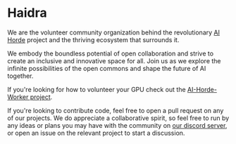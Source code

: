 # Haidra 

We are the volunteer community organization behind the revolutionary [AI Horde](https://github.com/Haidra-Org/AI-Horde) project and the thriving ecosystem that surrounds it.

We embody the boundless potential of open collaboration and strive to create an inclusive and innovative space for all. Join us as we explore the infinite possibilities of the open commons and shape the future of AI together.

If you're looking for how to volunteer your GPU check out the [AI-Horde-Worker project](https://github.com/Haidra-Org/horde-worker-reGen).

If you're looking to contribute code, feel free to open a pull request on any of our projects. We do appreciate a collaborative spirit, so feel free to run by any ideas or plans you may have with the community on [our discord server](https://discord.gg/3DxrhksKzn), or open an issue on the relevant project to start a discussion.


<!--

**Here are some ideas to get you started:**

🙋‍♀️ A short introduction - what is your organization all about?
🌈 Contribution guidelines - how can the community get involved?
👩‍💻 Useful resources - where can the community find your docs? Is there anything else the community should know?
🍿 Fun facts - what does your team eat for breakfast?
🧙 Remember, you can do mighty things with the power of [Markdown](https://docs.github.com/github/writing-on-github/getting-started-with-writing-and-formatting-on-github/basic-writing-and-formatting-syntax)
-->

